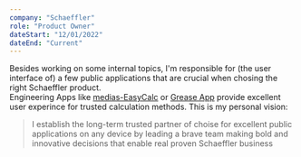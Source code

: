 ```yaml
---
company: "Schaeffler"
role: "Product Owner"
dateStart: "12/01/2022"
dateEnd: "Current"
---
```


Besides working on some internal topics, I'm responsible for (the user interface of) a few public applications that are crucial when chosing the right Schaeffler product.\
Engineering Apps like [medias-EasyCalc](https://medias-easycalc.com/home) or [Grease App](https://greaseapp.com/app) provide excellent user experince for trusted calculation methods. This is my personal vision:

> I establish the long-term trusted partner of choise for excellent public applications on any device by leading a brave team making bold and innovative decisions that enable real proven Schaeffler business